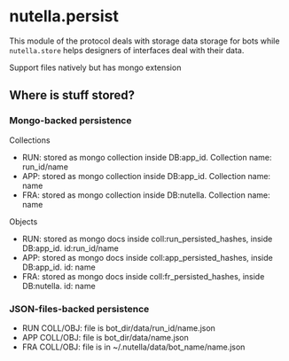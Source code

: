
# nutella.persist
This module of the protocol deals with storage data storage for bots while `nutella.store` helps designers of interfaces deal with their data.

Support files natively but has mongo extension

## Where is stuff stored?

### Mongo-backed persistence
Collections
- RUN: stored as mongo collection inside DB:app_id. Collection name: run_id/name
- APP: stored as mongo collection inside DB:app_id. Collection name: name
- FRA: stored as mongo collection inside DB:nutella. Collection name: name

Objects
- RUN: stored as mongo docs inside coll:run_persisted_hashes, inside DB:app_id. id:run_id/name
- APP: stored as mongo docs inside coll:app_persisted_hashes, inside DB:app_id. id: name
- FRA: stored as mongo docs inside coll:fr_persisted_hashes, inside DB:nutella. id: name


### JSON-files-backed persistence
- RUN COLL/OBJ: file is bot_dir/data/run_id/name.json
- APP COLL/OBJ: file is bot_dir/data/name.json
- FRA COLL/OBJ: file is in ~/.nutella/data/bot_name/name.json

